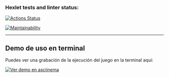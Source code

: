 ### Hexlet tests and linter status:

[![Actions Status](https://github.com/Seb-fd/frontend-project-98/actions/workflows/hexlet-check.yml/badge.svg)](https://github.com/Seb-fd/frontend-project-98/actions)

[![Maintainability](https://qlty.sh/badges/0e54b156-2bd8-4571-93fd-eac20915fff4/maintainability.svg)](https://qlty.sh/gh/Seb-fd/projects/frontend-project-98)

---

## Demo de uso en terminal

Puedes ver una grabación de la ejecución del juego en la terminal aquí:

[![Ver demo en asciinema](https://asciinema.org/a/UULMeKPQxPRbdtlErHBTO57ae.svg)](https://asciinema.org/a/UULMeKPQxPRbdtlErHBTO57ae)
